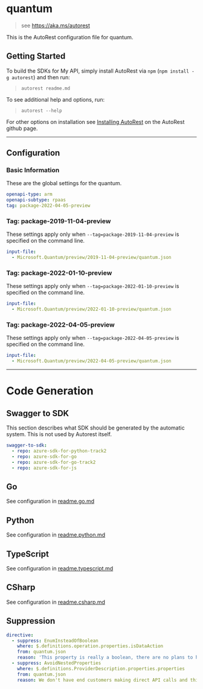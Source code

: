 # quantum

> see https://aka.ms/autorest

This is the AutoRest configuration file for quantum.

## Getting Started

To build the SDKs for My API, simply install AutoRest via `npm` (`npm install -g autorest`) and then run:

> `autorest readme.md`

To see additional help and options, run:

> `autorest --help`

For other options on installation see [Installing AutoRest](https://aka.ms/autorest/install) on the AutoRest github page.

---

## Configuration

### Basic Information

These are the global settings for the quantum.

``` yaml
openapi-type: arm
openapi-subtype: rpaas
tag: package-2022-04-05-preview
```

### Tag: package-2019-11-04-preview

These settings apply only when `--tag=package-2019-11-04-preview` is specified on the command line.

``` yaml $(tag) == 'package-2019-11-04-preview'
input-file:
  - Microsoft.Quantum/preview/2019-11-04-preview/quantum.json
```

### Tag: package-2022-01-10-preview

These settings apply only when `--tag=package-2022-01-10-preview` is specified on the command line.

``` yaml $(tag) == 'package-2022-01-10-preview'
input-file:
  - Microsoft.Quantum/preview/2022-01-10-preview/quantum.json
```

### Tag: package-2022-04-05-preview

These settings apply only when `--tag=package-2022-04-05-preview` is specified on the command line.

``` yaml $(tag) == 'package-2022-04-05-preview'
input-file:
  - Microsoft.Quantum/preview/2022-04-05-preview/quantum.json
```

---

# Code Generation

## Swagger to SDK

This section describes what SDK should be generated by the automatic system.
This is not used by Autorest itself.

``` yaml $(swagger-to-sdk)
swagger-to-sdk:
  - repo: azure-sdk-for-python-track2
  - repo: azure-sdk-for-go
  - repo: azure-sdk-for-go-track2
  - repo: azure-sdk-for-js
```

## Go

See configuration in [readme.go.md](./readme.go.md)

## Python

See configuration in [readme.python.md](./readme.python.md)

## TypeScript

See configuration in [readme.typescript.md](./readme.typescript.md)

## CSharp

See configuration in [readme.csharp.md](./readme.csharp.md)

## Suppression

``` yaml
directive:
  - suppress: EnumInsteadOfBoolean
    where: $.definitions.operation.properties.isDataAction
    from: quantum.json
    reason: 'This property is really a boolean, there are no plans to have more than two values in the future.'
  - suppress: AvoidNestedProperties
    where: $.definitions.ProviderDescription.properties.properties
    from: quantum.json
    reason: We don't have end customers making direct API calls and this is a breaking change for our existing clients.
```
